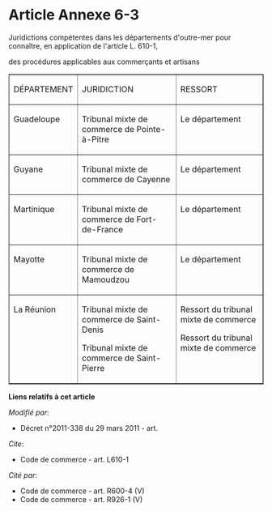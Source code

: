 # Article Annexe 6-3

Juridictions compétentes dans les départements d'outre-mer pour connaître, en application de l'article L. 610-1,

des procédures applicables aux commerçants et artisans 

<table width="740" border="1" align="center">
  <tbody>
    <tr>
      <td align="left" valign="top">

DÉPARTEMENT

</td>
      <td valign="top" align="left">

JURIDICTION 

</td>
      <td align="left" colspan="2" valign="top">

RESSORT 

</td>
    </tr>
    <tr>
      <td valign="top" align="left">

Guadeloupe 

</td>
      <td align="left" valign="top">

Tribunal mixte de commerce de Pointe-à-Pitre 

</td>
      <td align="left" valign="top">

Le département 

</td>
    </tr>
    <tr>
      <td valign="top" align="left">

Guyane 

</td>
      <td valign="top" align="left">

Tribunal mixte de commerce de Cayenne 

</td>
      <td align="left" valign="top">

Le département 

</td>
    </tr>
    <tr>
      <td align="left" valign="top">

Martinique 

</td>
      <td valign="top" align="left">

Tribunal mixte de commerce de Fort-de-France 

</td>
      <td valign="top" align="left">

Le département 

</td>
    </tr>
    <tr>
      <td align="left" valign="top">

Mayotte 

</td>
      <td align="left" valign="top">

Tribunal mixte de commerce de Mamoudzou 

</td>
      <td valign="top" align="left">

Le département 

</td>
    </tr>
    <tr>
      <td align="left" valign="top">

La Réunion 

</td>
      <td valign="top" align="left">

Tribunal mixte de commerce de Saint-Denis 

Tribunal mixte de commerce de Saint-Pierre 

</td>
      <td align="left" valign="top">

Ressort du tribunal mixte de commerce 

Ressort du tribunal mixte de commerce

</td>
    </tr>
  </tbody>
</table>

**Liens relatifs à cet article**

_Modifié par_:

  - Décret n°2011-338 du 29 mars 2011 - art.

_Cite_:

  - Code de commerce - art. L610-1

_Cité par_:

  - Code de commerce - art. R600-4 (V)
  - Code de commerce - art. R926-1 (V)
